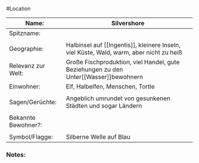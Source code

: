 #Location

| Name:               | Silvershore                                                                                      |
| ------------------- | ------------------------------------------------------------------------------------------------ |
| Spitzname:          |                                                                                                  |
|                     |                                                                                                  |
| Geographie:         | Halbinsel auf [[Ingentis]], kleinere Inseln, viel Küste, Wald, warm, aber nicht zu heiß |
| Relevanz zur Welt:  | Große Fischproduktion, viel Handel, gute Beziehungen zu den Unter[[Wasser]]bewohnern             |
| Einwohner:          | Elf, Halbelfen, Menschen, Tortle                                                                 |
|                     |                                                                                                  |
| Sagen/Gerüchte:     | Angeblich umrundet von gesunkenen Städten und sogar Ländern                                      |
|                     |                                                                                                  |
| Bekannte Bewohner?: |                                                                                                  |
|                     |                                                                                                  |
| Symbol/Flagge:      | Silberne Welle auf Blau                                                                          |
### Notes:


